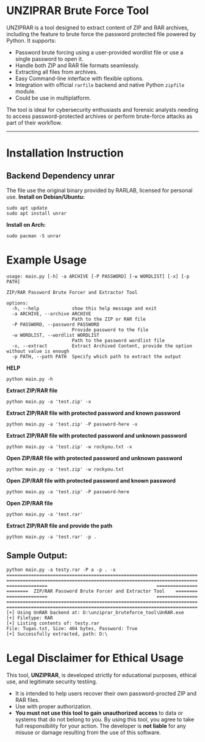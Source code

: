 # UNZIPRAR Brute Force Tool

UNZIPRAR is a tool designed to extract content of ZIP and RAR archives, including the feature to brute force the password protected file powered by Python. It supports:
- Password brute forcing using a user-provided wordlist file or use a single password to open it.
- Handle both ZIP and RAR file formats seamlessly.
- Extracting all files from archives.
- Easy Command-line interface with flexible options.
- Integration with official `rarfile` backend and native Python `zipfile` module.
- Could be use in multiplatform.

The tool is ideal for cybersecurity enthusiasts and forensic analysts needing to access password-protected archives or perform brute-force attacks as part of their workflow.

---

# Installation Instruction
## Backend Dependency unrar
The file use the original binary provided by RARLAB, licensed for personal use.
**Install on Debian/Ubuntu:**
```
sudo apt update
sudo apt install unrar
```

**Install on Arch:**
```
sudo pacman -S unrar
```

# Example Usage
```
usage: main.py [-h] -a ARCHIVE [-P PASSWORD] [-w WORDLIST] [-x] [-p PATH]

ZIP/RAR Password Brute Forcer and Extractor Tool

options:
  -h, --help            show this help message and exit
  -a ARCHIVE, --archive ARCHIVE
                        Path to the ZIP or RAR file
  -P PASSWORD, --password PASSWORD
                        Provide password to the file
  -w WORDLIST, --wordlist WORDLIST
                        Path to the password wordlist file
  -x, --extract         Extract Archived Content, provide the option without value is enough
  -p PATH, --path PATH  Specify which path to extract the output
```

**HELP**
```
python main.py -h
```

**Extract ZIP/RAR file**
```
python main.py -a 'test.zip' -x
```

**Extract ZIP/RAR file with protected password and known password**
```
python main.py -a 'test.zip' -P password-here -x
```

**Extract ZIP/RAR file with protected password and unknown password**
```
python main.py -a 'test.zip' -w rockyou.txt -x
```

**Open ZIP/RAR file with protected password and unknown password**
```
python main.py -a 'test.zip' -w rockyou.txt 
```

**Open ZIP/RAR file with protected password and known password**
```
python main.py -a 'test.zip' -P password-here
```

**Open ZIP/RAR file**
```
python main.py -a 'test.rar' 
```

**Extract ZIP/RAR file and provide the path**
```
python main.py -a 'test.rar' -p .
```

## Sample Output:
```
python main.py -a testy.rar -P a -p . -x
======================================================================
======================================================================
===============                                        ===============
========  ZIP/RAR Password Brute Forcer and Extractor Tool    ========
===============                                        ===============
======================================================================
======================================================================
[+] Using UnRAR backend at: D:\unziprar_bruteforce_tool\UnRAR.exe
[+] Filetype: RAR
[+] Listing contents of: testy.rar
File: Tugas.txt, Size: 404 bytes, Password: True
[+] Successfully extracted, path: D:\
```

# Legal Disclaimer for Ethical Usage
This tool, **UNZIPRAR**, is developed strictly for educational purposes, ethical use, and legitimate security testiing.
- It is intended to help users recover their own password-procted ZIP and RAR files.
- Use with proper authorization.
- **You must not use this tool to gain unauthorized access** to data or systems that do not belong to you.
By using this tool, you agree to take full responsibility for your action. The developer is **not liable** for any misuse or damage resulting from the use of this software.
